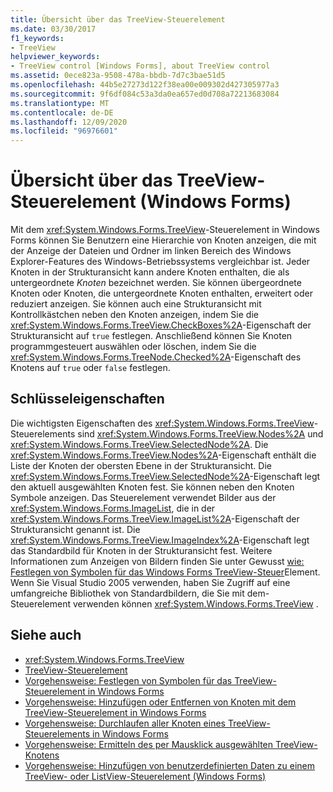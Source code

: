 ```yaml
---
title: Übersicht über das TreeView-Steuerelement
ms.date: 03/30/2017
f1_keywords:
- TreeView
helpviewer_keywords:
- TreeView control [Windows Forms], about TreeView control
ms.assetid: 0ece823a-9508-478a-bbdb-7d7c3bae51d5
ms.openlocfilehash: 44b5e27273d122f38ea00e009302d427305977a3
ms.sourcegitcommit: 9f6df084c53a3da0ea657ed0d708a72213683084
ms.translationtype: MT
ms.contentlocale: de-DE
ms.lasthandoff: 12/09/2020
ms.locfileid: "96976601"
---
```

# <a name="treeview-control-overview-windows-forms"></a>Übersicht über das TreeView-Steuerelement (Windows Forms)

Mit dem <xref:System.Windows.Forms.TreeView>-Steuerelement in Windows Forms können Sie Benutzern eine Hierarchie von Knoten anzeigen, die mit der Anzeige der Dateien und Ordner im linken Bereich des Windows Explorer-Features des Windows-Betriebssystems vergleichbar ist. Jeder Knoten in der Strukturansicht kann andere Knoten enthalten, die als untergeordnete *Knoten* bezeichnet werden. Sie können übergeordnete Knoten oder Knoten, die untergeordnete Knoten enthalten, erweitert oder reduziert anzeigen. Sie können auch eine Strukturansicht mit Kontrollkästchen neben den Knoten anzeigen, indem Sie die <xref:System.Windows.Forms.TreeView.CheckBoxes%2A>-Eigenschaft der Strukturansicht auf `true` festlegen. Anschließend können Sie Knoten programmgesteuert auswählen oder löschen, indem Sie die <xref:System.Windows.Forms.TreeNode.Checked%2A>-Eigenschaft des Knotens auf `true` oder `false` festlegen.

## <a name="key-properties"></a>Schlüsseleigenschaften

Die wichtigsten Eigenschaften des <xref:System.Windows.Forms.TreeView>-Steuerelements sind <xref:System.Windows.Forms.TreeView.Nodes%2A> und <xref:System.Windows.Forms.TreeView.SelectedNode%2A>. Die <xref:System.Windows.Forms.TreeView.Nodes%2A>-Eigenschaft enthält die Liste der Knoten der obersten Ebene in der Strukturansicht. Die <xref:System.Windows.Forms.TreeView.SelectedNode%2A>-Eigenschaft legt den aktuell ausgewählten Knoten fest. Sie können neben den Knoten Symbole anzeigen. Das Steuerelement verwendet Bilder aus der <xref:System.Windows.Forms.ImageList>, die in der <xref:System.Windows.Forms.TreeView.ImageList%2A>-Eigenschaft der Strukturansicht genannt ist. Die <xref:System.Windows.Forms.TreeView.ImageIndex%2A>-Eigenschaft legt das Standardbild für Knoten in der Strukturansicht fest. Weitere Informationen zum Anzeigen von Bildern finden Sie unter Gewusst [wie: Festlegen von Symbolen für das Windows Forms TreeView-Steuer](how-to-set-icons-for-the-windows-forms-treeview-control.md)Element. Wenn Sie Visual Studio 2005 verwenden, haben Sie Zugriff auf eine umfangreiche Bibliothek von Standardbildern, die Sie mit dem-Steuerelement verwenden können <xref:System.Windows.Forms.TreeView> .

## <a name="see-also"></a>Siehe auch

- <xref:System.Windows.Forms.TreeView>
- [TreeView-Steuerelement](treeview-control-windows-forms.md)
- [Vorgehensweise: Festlegen von Symbolen für das TreeView-Steuerelement in Windows Forms](how-to-set-icons-for-the-windows-forms-treeview-control.md)
- [Vorgehensweise: Hinzufügen oder Entfernen von Knoten mit dem TreeView-Steuerelement in Windows Forms](how-to-add-and-remove-nodes-with-the-windows-forms-treeview-control.md)
- [Vorgehensweise: Durchlaufen aller Knoten eines TreeView-Steuerelements in Windows Forms](how-to-iterate-through-all-nodes-of-a-windows-forms-treeview-control.md)
- [Vorgehensweise: Ermitteln des per Mausklick ausgewählten TreeView-Knotens](how-to-determine-which-treeview-node-was-clicked-windows-forms.md)
- [Vorgehensweise: Hinzufügen von benutzerdefinierten Daten zu einem TreeView- oder ListView-Steuerelement (Windows Forms)](add-custom-information-to-a-treeview-or-listview-control-wf.md)
